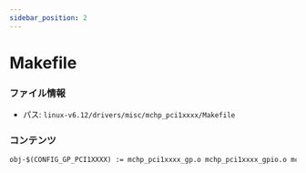 ```yaml
---
sidebar_position: 2
---
```

# Makefile

### ファイル情報

- パス: `linux-v6.12/drivers/misc/mchp_pci1xxxx/Makefile`

### コンテンツ

```txt
obj-$(CONFIG_GP_PCI1XXXX) := mchp_pci1xxxx_gp.o mchp_pci1xxxx_gpio.o mchp_pci1xxxx_otpe2p.o

```
